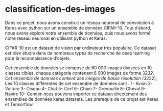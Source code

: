 # classification-des-images
Dans ce projet, nous avons construit un réseau neuronal de convolution à Keras avec python sur un ensemble de données CIFAR-10. Tout d’abord, nous avons exploré notre ensemble de données, puis nous avons formé notre réseau neuronal en utilisant python et Keras.

CIFAR-10 est un dataset de vision par ordinateur très populaire. Ce dataset est bien étudié dans de nombreux types de recherche de deep learning pour la reconnaissance d’objets.

Cet ensemble de données se compose de 60 000 images divisées en 10 classes cibles, chaque catégorie contenant 6 000 images de forme 32*32. Cet ensemble de données contient des images de basse résolution (32*32), Les 10 classes différentes de cet ensemble de données sont :
1- Avion
2- Voiture
3- Oiseau
4- Chat
5- Cerf
6- Chien
7- Grenouille
8- Cheval
9- Navire
10- Camion
nous pouvons importer ce dataset directement des ensembles de données keras.datasets.
Les prerequis de ce projet est Keras et Tensorflow 
